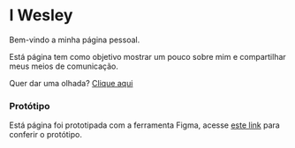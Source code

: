 # I Wesley

Bem-vindo a minha página pessoal.

Está página tem como objetivo mostrar um pouco sobre mim  e compartilhar meus meios de comunicação.

Quer dar uma olhada? [Clique aqui](https://wesleyxbz.github.io/i-wesley/)


### Protótipo

Está página foi prototipada com a ferramenta Figma, acesse [este link](https://www.figma.com/file/cHrkwmw6m1uTV7IBjnF93f/I-Wesley?node-id=0%3A1)
para conferir o protótipo.

